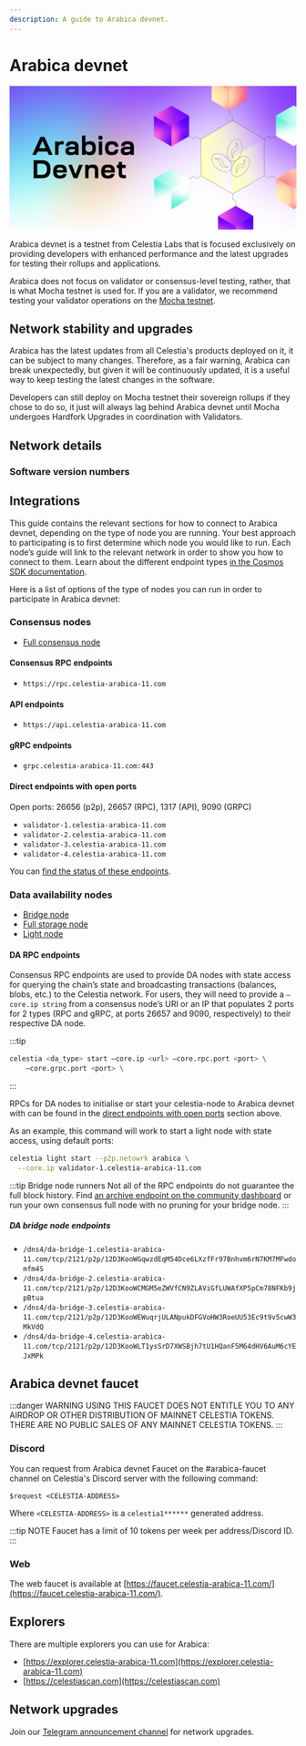 ```yaml
---
description: A guide to Arabica devnet.
---
```


# Arabica devnet

![arabica-devnet](/img/arabica-devnet.png)

Arabica devnet is a testnet from Celestia Labs that is focused
exclusively on providing developers with enhanced performance and
the latest upgrades for testing their rollups and applications.

Arabica does not focus on validator or consensus-level testing, rather,
that is what Mocha testnet is used for. If you are a validator, we
recommend testing your validator operations on the
[Mocha testnet](./mocha-testnet.md).

## Network stability and upgrades

Arabica has the latest updates from all Celestia's products deployed
on it, it can be subject to many changes. Therefore, as a fair warning,
Arabica can break unexpectedly, but given it will be continuously updated,
it is a useful way to keep testing the latest changes in the software.

Developers can still deploy on Mocha testnet their sovereign rollups if they
chose to do so, it just will always lag behind Arabica devnet until Mocha
undergoes Hardfork Upgrades in coordination with Validators.

## Network details

<!-- markdownlint-disable MD033 -->
<script setup>
import ArabicaVersionTags from '../.vitepress/components/ArabicaVersionTags.vue'
import ArabicaDevnetDetails from '../.vitepress/components/ArabicaDevnetDetails.vue'
import constants from "/.vitepress/constants/constants.js";
</script>

<ArabicaDevnetDetails />

### Software version numbers

<ArabicaVersionTags/>

## Integrations

This guide contains the relevant sections for how to connect to Arabica
devnet, depending on the type of node you are running. Your best
approach to participating is to first determine which node you would
like to run. Each node’s guide will link to the relevant network in
order to show you how to connect to them. Learn about the different
endpoint types [in the Cosmos SDK documentation](https://docs.cosmos.network/v0.50/learn/advanced/grpc_rest).

Here is a list of options of the type of nodes you can run
in order to participate in Arabica devnet:

### Consensus nodes

- [Full consensus node](../nodes/consensus-node.md)

#### Consensus RPC endpoints

- `https://rpc.celestia-arabica-11.com`

#### API endpoints

- `https://api.celestia-arabica-11.com`

#### gRPC endpoints

- `grpc.celestia-arabica-11.com:443`

#### Direct endpoints with open ports

Open ports: 26656 (p2p), 26657 (RPC), 1317 (API), 9090 (GRPC)

- `validator-1.celestia-arabica-11.com`
- `validator-2.celestia-arabica-11.com`
- `validator-3.celestia-arabica-11.com`
- `validator-4.celestia-arabica-11.com`

You can [find the status of these endpoints](https://celestia-tools.brightlystake.com/).

### Data availability nodes

- [Bridge node](./bridge-node.md)
- [Full storage node](./full-storage-node.md)
- [Light node](./light-node.md)

#### DA RPC endpoints

Consensus RPC endpoints are used to provide DA nodes with state access for
querying the chain’s state and broadcasting transactions (balances, blobs,
etc.) to the Celestia network. For users, they will need to provide a
`–core.ip string` from a consensus node’s URI or an IP that populates
2 ports for 2 types (RPC and gRPC, at ports 26657 and 9090, respectively)
to their respective DA node.

:::tip

```bash
celestia <da_type> start –core.ip <url> –core.rpc.port <port> \
    –core.grpc.port <port> \
```

:::

RPCs for DA nodes to initialise or start your celestia-node to
Arabica devnet with can be found in the
[direct endpoints with open ports](#direct-endpoints-with-open-ports)
section above.

As an example, this command will work to start a light node with
state access, using default ports:

```bash
celestia light start --p2p.netowrk arabica \
  --core.ip validator-1.celestia-arabica-11.com
```

:::tip Bridge node runners
Not all of the RPC endpoints do not guarantee the full block history.
Find [an archive endpoint on the community dashboard](https://celestia-tools.brightlystake.com/)
or run your own consensus full node with no pruning for
your bridge node.
:::

##### DA bridge node endpoints

- `/dns4/da-bridge-1.celestia-arabica-11.com/tcp/2121/p2p/12D3KooWGqwzdEqM54Dce6LXzfFr97Bnhvm6rN7KM7MFwdomfm4S`
- `/dns4/da-bridge-2.celestia-arabica-11.com/tcp/2121/p2p/12D3KooWCMGM5eZWVfCN9ZLAViGfLUWAfXP5pCm78NFKb9jpBtua`
- `/dns4/da-bridge-3.celestia-arabica-11.com/tcp/2121/p2p/12D3KooWEWuqrjULANpukDFGVoHW3RoeUU53Ec9t9v5cwW3MkVdQ`
- `/dns4/da-bridge-4.celestia-arabica-11.com/tcp/2121/p2p/12D3KooWLT1ysSrD7XWSBjh7tU1HQanF5M64dHV6AuM6cYEJxMPk`

## Arabica devnet faucet

:::danger WARNING
USING THIS FAUCET DOES NOT ENTITLE YOU TO ANY AIRDROP OR OTHER DISTRIBUTION OF
MAINNET CELESTIA TOKENS. THERE ARE NO PUBLIC SALES OF ANY MAINNET CELESTIA
TOKENS.
:::

### Discord

You can request from Arabica devnet Faucet on the #arabica-faucet channel on
Celestia's Discord server with the following command:

```text
$request <CELESTIA-ADDRESS>
```

Where `<CELESTIA-ADDRESS>` is a `celestia1******` generated address.

:::tip NOTE
Faucet has a limit of 10 tokens per week per address/Discord ID.
:::

### Web

The web faucet is available at [https://faucet.celestia-arabica-11.com/](https://faucet.celestia-arabica-11.com/).

## Explorers

There are multiple explorers you can use for Arabica:

- [https://explorer.celestia-arabica-11.com](https://explorer.celestia-arabica-11.com)
- [https://celestiascan.com](https://celestiascan.com)

## Network upgrades

Join our [Telegram announcement channel](https://t.me/+smSFIA7XXLU4MjJh)
for network upgrades.

